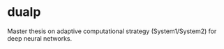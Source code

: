 # dualp
Master thesis on adaptive computational strategy (System1/System2) for deep neural networks. 
